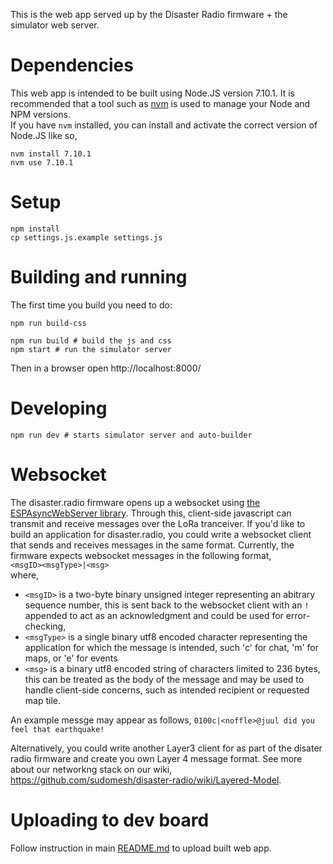 
This is the web app served up by the Disaster Radio firmware + the simulator web server.

# Dependencies

This web app is intended to be built using Node.JS version 7.10.1. It is recommended that a tool such as [nvm](https://github.com/nvm-sh/nvm#installing-and-updating) is used to manage your Node and NPM versions.   
If you have `nvm` installed, you can install and activate the correct version of Node.JS like so,
```
nvm install 7.10.1
nvm use 7.10.1
```  

# Setup

```
npm install
cp settings.js.example settings.js
```

# Building and running

The first time you build you need to do:

```
npm run build-css
```

```
npm run build # build the js and css
npm start # run the simulator server
```

Then in a browser open http://localhost:8000/

# Developing

```
npm run dev # starts simulator server and auto-builder
```

# Websocket

The disaster.radio firmware opens up a websocket using [the ESPAsyncWebServer library](https://github.com/me-no-dev/ESPAsyncWebServer). Through this, client-side javascript can transmit and receive messages over the LoRa tranceiver. If you'd like to build an application for disaster.radio, you could write a websocket client that sends and receives messages in the same format. Currently, the firmware expects websocket messages in the following format,   
`<msgID><msgType>|<msg>`  
where,
* `<msgID>` is a two-byte binary unsigned integer representing an abitrary sequence number, this is sent back to the websocket client with an `!` appended to act as an acknowledgment and could be used for error-checking,  
* `<msgType>` is a single binary utf8 encoded character representing the application for which the message is intended, such 'c' for chat, 'm' for maps, or 'e' for events  
* `<msg>` is a binary utf8 encoded string of characters limited to 236 bytes, this can be treated as the body of the message and may be used to handle client-side concerns, such as intended recipient or requested map tile.    

An example messge may appear as follows,
`0100c|<noffle>@juul did you feel that earthquake!`

Alternatively, you could write another Layer3 client for as part of the disater radio firmware and create you own Layer 4 message format. See more about our networkng stack on our wiki, https://github.com/sudomesh/disaster-radio/wiki/Layered-Model.

# Uploading to dev board 

Follow instruction in main [README.md](https://github.com/sudomesh/disaster-radio#building-web-app) to upload built web app.

